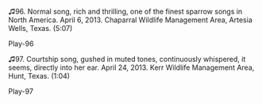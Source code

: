 ♫96. Normal song, rich and thrilling, one of the finest sparrow songs in
North America. April 6, 2013. Chaparral Wildlife Management Area,
Artesia Wells, Texas. (5:07)

Play-96

♫97. Courtship song, gushed in muted tones, continuously whispered, it
seems, directly into her ear. April 24, 2013. Kerr Wildlife Management
Area, Hunt, Texas. (1:04)

Play-97
